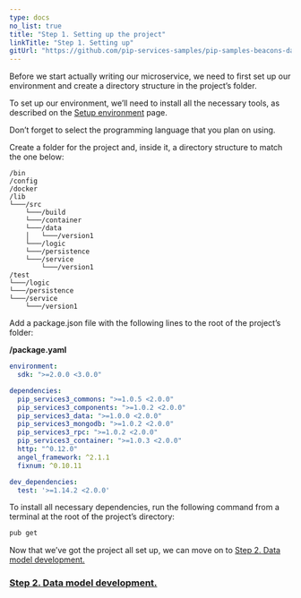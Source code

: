```yaml
---
type: docs
no_list: true
title: "Step 1. Setting up the project"
linkTitle: "Step 1. Setting up" 
gitUrl: "https://github.com/pip-services-samples/pip-samples-beacons-dart"
---
```


Before we start actually writing our microservice, we need to first set up our environment and create a directory structure in the project’s folder.

To set up our environment, we’ll need to install all the necessary tools, as described on the [Setup environment](../../../getting_started/setup_environment) page.

Don’t forget to select the programming language that you plan on using.

Create a folder for the project and, inside it, a directory structure to match the one below:

```
/bin
/config
/docker
/lib
└───/src
    └───/build
    └───/container
    └───/data
    │   └───/version1
    └───/logic
    └───/persistence
    └───/service
        └───/version1
/test
└───/logic
└───/persistence
└───/service
    └───/version1

```

Add a package.json file with the following lines to the root of the project’s folder:

**/package.yaml**

```yaml
environment:
  sdk: ">=2.0.0 <3.0.0"

dependencies:
  pip_services3_commons: ">=1.0.5 <2.0.0"
  pip_services3_components: ">=1.0.2 <2.0.0"
  pip_services3_data: ">=1.0.0 <2.0.0"
  pip_services3_mongodb: ">=1.0.2 <2.0.0"
  pip_services3_rpc: ">=1.0.2 <2.0.0"
  pip_services3_container: ">=1.0.3 <2.0.0"
  http: "^0.12.0"
  angel_framework: ^2.1.1
  fixnum: ^0.10.11

dev_dependencies:
  test: '>=1.14.2 <2.0.0'
```

To install all necessary dependencies, run the following command from a terminal at the root of the project’s directory:

```bash
pub get
```

Now that we’ve got the project all set up, we can move on to [Step 2. Data model development.](../step2)

<span class="hide-title-link">

### [Step 2. Data model development.](../step2)

</span>
